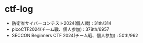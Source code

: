 # ctf-log
- 防衛省サイバーコンテスト2024(個人戦) : 31th/314
- picoCTF2024(チーム戦、個人参加) : 378th/6957
- SECCON Beginners CTF 2024(チーム戦、個人参加) : 50th/962
